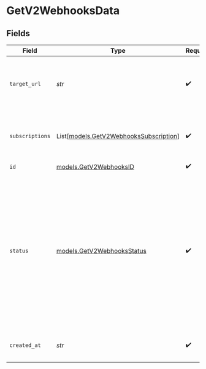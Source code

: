 # GetV2WebhooksData


## Fields

| Field                                                                                                                                                                                            | Type                                                                                                                                                                                             | Required                                                                                                                                                                                         | Description                                                                                                                                                                                      | Example                                                                                                                                                                                          |
| ------------------------------------------------------------------------------------------------------------------------------------------------------------------------------------------------ | ------------------------------------------------------------------------------------------------------------------------------------------------------------------------------------------------ | ------------------------------------------------------------------------------------------------------------------------------------------------------------------------------------------------ | ------------------------------------------------------------------------------------------------------------------------------------------------------------------------------------------------ | ------------------------------------------------------------------------------------------------------------------------------------------------------------------------------------------------ |
| `target_url`                                                                                                                                                                                     | *str*                                                                                                                                                                                            | :heavy_check_mark:                                                                                                                                                                               | URL where the webhook events will be delivered to.                                                                                                                                               | https://example.com/webhook                                                                                                                                                                      |
| `subscriptions`                                                                                                                                                                                  | List[[models.GetV2WebhooksSubscription](../models/getv2webhookssubscription.md)]                                                                                                                 | :heavy_check_mark:                                                                                                                                                                               | One or more events the webhook is subscribed to.                                                                                                                                                 |                                                                                                                                                                                                  |
| `id`                                                                                                                                                                                             | [models.GetV2WebhooksID](../models/getv2webhooksid.md)                                                                                                                                           | :heavy_check_mark:                                                                                                                                                                               | N/A                                                                                                                                                                                              |                                                                                                                                                                                                  |
| `status`                                                                                                                                                                                         | [models.GetV2WebhooksStatus](../models/getv2webhooksstatus.md)                                                                                                                                   | :heavy_check_mark:                                                                                                                                                                               | The state of the webhook. Webhooks marked as active and degraded will receive events, inactive ones will not. If a webhook remains in the degraded state for 7 days, it will be marked inactive. | active                                                                                                                                                                                           |
| `created_at`                                                                                                                                                                                     | *str*                                                                                                                                                                                            | :heavy_check_mark:                                                                                                                                                                               | When the webhook was created.                                                                                                                                                                    | 2023-04-27T13:22:49.061281000Z                                                                                                                                                                   |